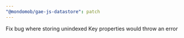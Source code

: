 ```yaml
---
"@mondomob/gae-js-datastore": patch
---
```


Fix bug where storing unindexed Key properties would throw an error
